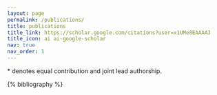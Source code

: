 ```yaml
---
layout: page
permalink: /publications/
title: publications
title_link: https://scholar.google.com/citations?user=x1UMe8EAAAAJ
title_icon: ai ai-google-scholar
nav: true
nav_order: 1
---
```


\* denotes equal contribution and joint lead authorship.

<!-- _pages/publications.md -->
<div class="publications">

{% bibliography %}

</div>
